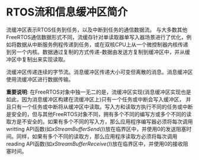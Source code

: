 # RTOS流和信息缓冲区简介

流缓冲区表示RTOS任务到任务，以及中断到任务的通信数据流。 与大多数其他FreeRTOS通信数据形式不同，流缓存针对单读取器单写入器场景进行了优化，例如将数据从中断服务例程传递到任务，或在双核CPU上从一个微控制器内核传递到另一个内核。数据通过复制的方式传递-数据由发送方复制到缓冲区中，并从缓冲区中复制出来实现读取。

流缓冲区传递连续的字节流。消息缓冲区传递大小可变但离散的消息。消息缓冲区使用流缓冲区进行数据传输。

**重要说明**: 在FreeRTOS对象中独一无二的是，流缓冲区实现(消息缓冲区实现也是如此，因为消息缓冲区构建在流缓冲区上)只有一个任务或中断会写入缓冲区， 并且只有一个任务或中断将从缓冲区中读取。写入方和读取方执行不同的任务或中断是安全的，但与其他FreeRTOS对象不同，拥有多个不同的编写方或多个不同的读取方是不安全的。如果有多个不同的写入方，那么应用程序编写器必须将每次调用writting API函数(如*xStreamBufferSend()*)放在临界区中，并使用0的发送阻塞时间。同样，如果有多个不同的读取方，那么应用程序读取方必须将每次调用reading API函数(如*xStreamBufferReceive()*)放在临界区中，并使用0的接收阻塞时间。
